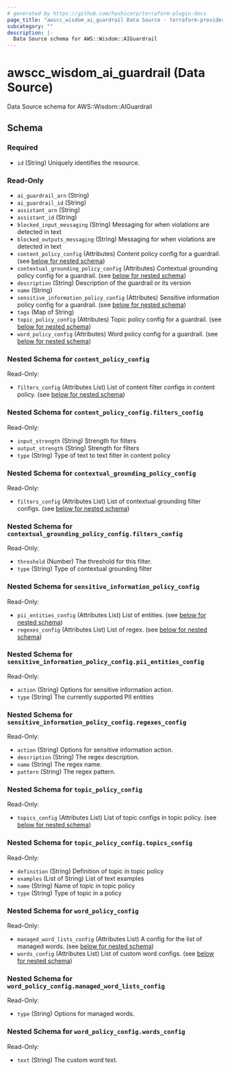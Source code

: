 ```yaml
---
# generated by https://github.com/hashicorp/terraform-plugin-docs
page_title: "awscc_wisdom_ai_guardrail Data Source - terraform-provider-awscc"
subcategory: ""
description: |-
  Data Source schema for AWS::Wisdom::AIGuardrail
---
```


# awscc_wisdom_ai_guardrail (Data Source)

Data Source schema for AWS::Wisdom::AIGuardrail



<!-- schema generated by tfplugindocs -->
## Schema

### Required

- `id` (String) Uniquely identifies the resource.

### Read-Only

- `ai_guardrail_arn` (String)
- `ai_guardrail_id` (String)
- `assistant_arn` (String)
- `assistant_id` (String)
- `blocked_input_messaging` (String) Messaging for when violations are detected in text
- `blocked_outputs_messaging` (String) Messaging for when violations are detected in text
- `content_policy_config` (Attributes) Content policy config for a guardrail. (see [below for nested schema](#nestedatt--content_policy_config))
- `contextual_grounding_policy_config` (Attributes) Contextual grounding policy config for a guardrail. (see [below for nested schema](#nestedatt--contextual_grounding_policy_config))
- `description` (String) Description of the guardrail or its version
- `name` (String)
- `sensitive_information_policy_config` (Attributes) Sensitive information policy config for a guardrail. (see [below for nested schema](#nestedatt--sensitive_information_policy_config))
- `tags` (Map of String)
- `topic_policy_config` (Attributes) Topic policy config for a guardrail. (see [below for nested schema](#nestedatt--topic_policy_config))
- `word_policy_config` (Attributes) Word policy config for a guardrail. (see [below for nested schema](#nestedatt--word_policy_config))

<a id="nestedatt--content_policy_config"></a>
### Nested Schema for `content_policy_config`

Read-Only:

- `filters_config` (Attributes List) List of content filter configs in content policy. (see [below for nested schema](#nestedatt--content_policy_config--filters_config))

<a id="nestedatt--content_policy_config--filters_config"></a>
### Nested Schema for `content_policy_config.filters_config`

Read-Only:

- `input_strength` (String) Strength for filters
- `output_strength` (String) Strength for filters
- `type` (String) Type of text to text filter in content policy



<a id="nestedatt--contextual_grounding_policy_config"></a>
### Nested Schema for `contextual_grounding_policy_config`

Read-Only:

- `filters_config` (Attributes List) List of contextual grounding filter configs. (see [below for nested schema](#nestedatt--contextual_grounding_policy_config--filters_config))

<a id="nestedatt--contextual_grounding_policy_config--filters_config"></a>
### Nested Schema for `contextual_grounding_policy_config.filters_config`

Read-Only:

- `threshold` (Number) The threshold for this filter.
- `type` (String) Type of contextual grounding filter



<a id="nestedatt--sensitive_information_policy_config"></a>
### Nested Schema for `sensitive_information_policy_config`

Read-Only:

- `pii_entities_config` (Attributes List) List of entities. (see [below for nested schema](#nestedatt--sensitive_information_policy_config--pii_entities_config))
- `regexes_config` (Attributes List) List of regex. (see [below for nested schema](#nestedatt--sensitive_information_policy_config--regexes_config))

<a id="nestedatt--sensitive_information_policy_config--pii_entities_config"></a>
### Nested Schema for `sensitive_information_policy_config.pii_entities_config`

Read-Only:

- `action` (String) Options for sensitive information action.
- `type` (String) The currently supported PII entities


<a id="nestedatt--sensitive_information_policy_config--regexes_config"></a>
### Nested Schema for `sensitive_information_policy_config.regexes_config`

Read-Only:

- `action` (String) Options for sensitive information action.
- `description` (String) The regex description.
- `name` (String) The regex name.
- `pattern` (String) The regex pattern.



<a id="nestedatt--topic_policy_config"></a>
### Nested Schema for `topic_policy_config`

Read-Only:

- `topics_config` (Attributes List) List of topic configs in topic policy. (see [below for nested schema](#nestedatt--topic_policy_config--topics_config))

<a id="nestedatt--topic_policy_config--topics_config"></a>
### Nested Schema for `topic_policy_config.topics_config`

Read-Only:

- `definition` (String) Definition of topic in topic policy
- `examples` (List of String) List of text examples
- `name` (String) Name of topic in topic policy
- `type` (String) Type of topic in a policy



<a id="nestedatt--word_policy_config"></a>
### Nested Schema for `word_policy_config`

Read-Only:

- `managed_word_lists_config` (Attributes List) A config for the list of managed words. (see [below for nested schema](#nestedatt--word_policy_config--managed_word_lists_config))
- `words_config` (Attributes List) List of custom word configs. (see [below for nested schema](#nestedatt--word_policy_config--words_config))

<a id="nestedatt--word_policy_config--managed_word_lists_config"></a>
### Nested Schema for `word_policy_config.managed_word_lists_config`

Read-Only:

- `type` (String) Options for managed words.


<a id="nestedatt--word_policy_config--words_config"></a>
### Nested Schema for `word_policy_config.words_config`

Read-Only:

- `text` (String) The custom word text.

